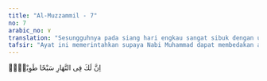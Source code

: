 ```yaml
---
title: "Al-Muzzammil - 7"
no: 7
arabic_no: ٧
translation: "Sesungguhnya pada siang hari engkau sangat sibuk dengan urusan-urusan yang panjang."
tafsir: "Ayat ini memerintahkan supaya Nabi Muhammad dapat membedakan antara suasana melakukan ibadah pada siang hari dan malamnya, saat ketenangan jiwa bermunajat kepada Tuhan, menghendaki kebebasan pikiran. Kesibukan yang terdapat pada siang hari membuat perhatian beliau tidak terfokus kepada kesibukan menjalankan risalah Tuhan."
---
```


اِنَّ لَكَ فِى النَّهَارِ سَبْحًا طَوِيْلًاۗ
